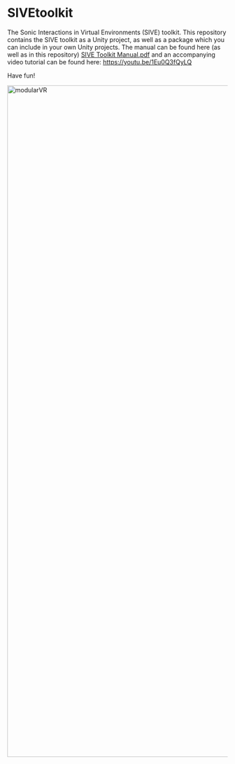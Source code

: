 # SIVEtoolkit
The Sonic Interactions in Virtual Environments (SIVE) toolkit. 
This repository contains the SIVE toolkit as a Unity project, as well as a package which you can include in your own Unity projects. The manual can be found here (as well as in this repository) [SIVE Toolkit Manual.pdf](https://github.com/SilvinWillemsen/SIVEtoolkit/files/9119051/SIVE.Toolkit.Manual.pdf) and an accompanying video tutorial can be found here: https://youtu.be/1Eu0Q3fQyLQ

Have fun!

<img width="1536" alt="modularVR" src="https://user-images.githubusercontent.com/32464520/179180870-9762d40d-9cec-419a-83a2-3f81a814af25.png">
